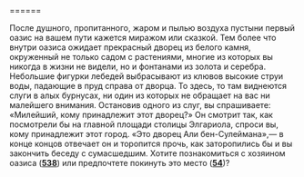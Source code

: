 ======

После душного, пропитанного, жаром и пылью воздуха пустыни первый оазис на вашем пути кажется миражом или сказкой. Тем более что внутри оазиса ожидает прекрасный дворец из белого камня, окруженный не только садом с растениями, многие из которых вы никогда в жизни не видели, но и фонтанами из золота и серебра. Небольшие фигурки лебедей выбрасывают из клювов высокие струи воды, падающие в пруд справа от дворца. То здесь, то там виднеются слуги в алых бурнусах, ни один из которых не обращает на вас ни малейшего внимания. Остановив одного из слуг, вы спрашиваете: «Милейший, кому принадлежит этот дворец?» Он смотрит так, как посмотрели бы на главной площади столицы Элгариола, спроси вы, кому принадлежит этот город. «Это дворец Али бен-Сулеймана»,— в конце концов отвечает он и торопится прочь, как заторопились бы и вы закончить беседу с сумасшедшим. Хотите познакомиться с хозяином оазиса ([**538**](#n_538)) или предпочтете покинуть это место ([**54**](#n_54))?

